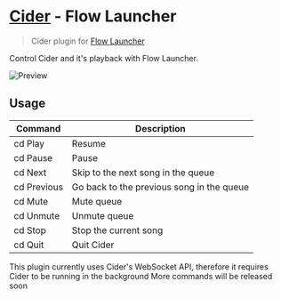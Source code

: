 # [Cider](https://cider.sh) - Flow Launcher

> Cider plugin for [Flow Launcher](https://github.com/Flow-launcher/Flow.Launcher)

Control Cider and it's playback with Flow Launcher.

![Preview](https://user-images.githubusercontent.com/79590499/196688120-4da4ecaa-c981-4dac-9bbb-c242c8040508.png)

## Usage

| Command     | Description                               |
| ----------- | ----------------------------------------- |
| cd Play     | Resume                                    |
| cd Pause    | Pause                                     |
| cd Next     | Skip to the next song in the queue        |
| cd Previous | Go back to the previous song in the queue |
| cd Mute     | Mute queue                                |
| cd Unmute   | Unmute queue                              |
| cd Stop     | Stop the current song                     |
| cd Quit     | Quit Cider                                |

This plugin currently uses Cider's WebSocket API, therefore it requires Cider to be running in the background
More commands will be released soon
